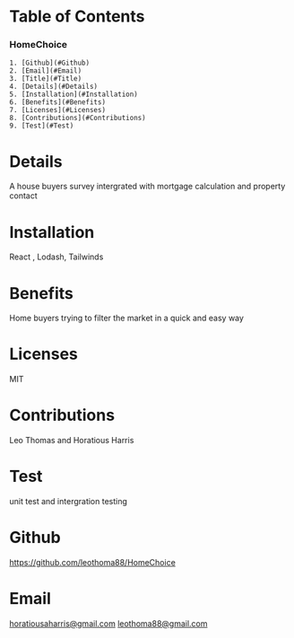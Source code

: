 # Table of Contents
   ### HomeChoice 
    1. [Github](#Github)
    2. [Email](#Email)
    3. [Title](#Title)
    4. [Details](#Details)
    5. [Installation](#Installation)
    6. [Benefits](#Benefits)
    7. [Licenses](#Licenses)
    8. [Contributions](#Contributions)
    9. [Test](#Test)


  # Details
  A house buyers survey intergrated with mortgage calculation and property contact
  # Installation
  React , Lodash, Tailwinds
  # Benefits
  Home buyers trying to filter the market in a quick and easy way
  # Licenses
  MIT
  # Contributions
  Leo Thomas and Horatious Harris
  # Test
  unit test and intergration testing
  # Github
  https://github.com/leothoma88/HomeChoice
  # Email
  horatiousaharris@gmail.com
  leothoma88@gmail.com